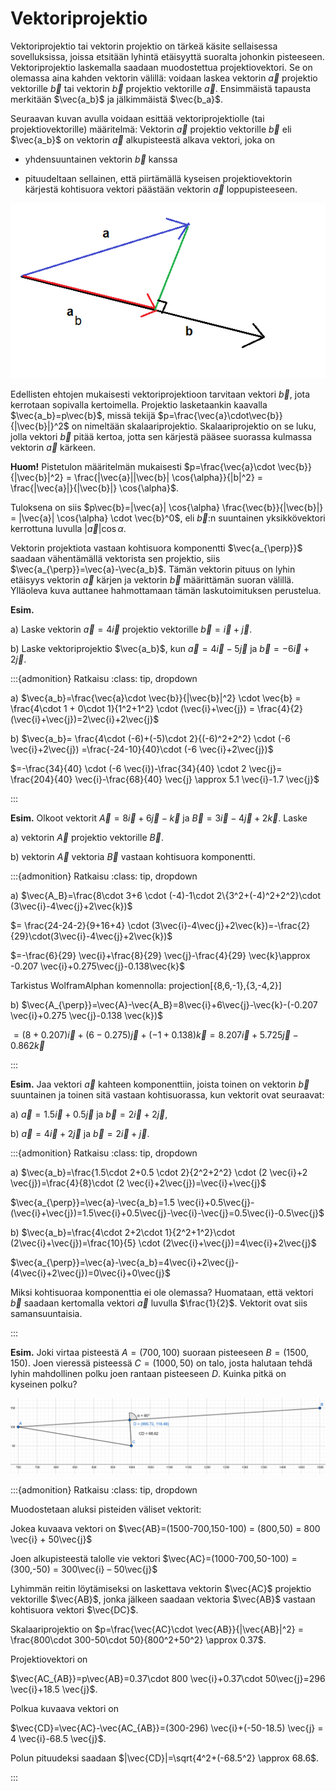 # Vektoriprojektio

Vektoriprojektio tai vektorin projektio on tärkeä käsite sellaisessa sovelluksissa, joissa etsitään lyhintä etäisyyttä suoralta johonkin pisteeseen. Vektoriprojektio laskemalla saadaan muodostettua projektiovektori. Se on olemassa aina kahden vektorin välillä: voidaan laskea vektorin $\vec{a}$ projektio vektorille $\vec{b}$ tai vektorin $\vec{b}$ projektio vektorille $\vec{a}$. Ensimmäistä tapausta merkitään $\vec{a_b}$ ja jälkimmäistä $\vec{b_a}$.

Seuraavan kuvan avulla voidaan esittää vektoriprojektiolle (tai projektiovektorille) määritelmä: Vektorin $\vec{a}$ projektio vektorille $\vec{b}$ eli $\vec{a_b}$ on vektorin $\vec{a}$ alkupisteestä alkava vektori, joka on 

- yhdensuuntainen vektorin $\vec{b}$ kanssa

- pituudeltaan sellainen, että piirtämällä kyseisen projektiovektorin kärjestä kohtisuora vektori päästään vektorin $\vec{a}$ loppupisteeseen.

![Vektoriprojektio](projektio.png "Vektoriprojektion määritelmä")

Edellisten ehtojen mukaisesti vektoriprojektioon tarvitaan vektori $\vec{b}$, jota kerrotaan sopivalla kertoimella. Projektio lasketaankin kaavalla $\vec{a_b}=p\vec{b}$, missä tekijä $p=\frac{\vec{a}\cdot\vec{b}}{|\vec{b}|}^2$ on nimeltään skalaariprojektio. Skalaariprojektio on se luku, jolla vektori $\vec{b}$ pitää kertoa, jotta sen kärjestä pääsee suorassa kulmassa vektorin $\vec{a}$ kärkeen.

**Huom!** Pistetulon määritelmän mukaisesti $p=\frac{\vec{a}\cdot \vec{b}}{|\vec{b}|^2} = \frac{|\vec{a}||\vec{b}| \cos{\alpha}}{|b|^2} = \frac{|\vec{a}|}{|\vec{b}|} \cos{\alpha}$.

Tuloksena on siis $p\vec{b}=|\vec{a}| \cos{\alpha⁡} \frac{\vec{b}}{|\vec{b}|} = |\vec{a}| \cos{\alpha⁡} \cdot \vec{b}^0$, eli $\vec{b}$:n suuntainen yksikkövektori kerrottuna luvulla $|\vec{a}|\cos{\alpha}$.

Vektorin projektiota vastaan kohtisuora komponentti $\vec{a_{\perp}}$ saadaan vähentämällä vektorista sen projektio, siis $\vec{a_{\perp}}=\vec{a}-\vec{a_b}$. Tämän vektorin pituus on lyhin etäisyys vektorin $\vec{a}$ kärjen ja vektorin $\vec{b}$ määrittämän suoran välillä. Ylläoleva kuva auttanee hahmottamaan tämän laskutoimituksen perustelua.

**Esim.**  

a) Laske vektorin $\vec{a}=4\vec{i}$ projektio vektorille $\vec{b}=\vec{i}+\vec{j}$. 

b) Laske vektoriprojektio $\vec{a_b}$, kun $\vec{a}=4\vec{i}-5\vec{j}$ ja $\vec{b}=-6\vec{i}+2\vec{j}$.

:::{admonition} Ratkaisu
:class: tip, dropdown

a) $\vec{a_b}=\frac{\vec{a}\cdot \vec{b}}{|\vec{b}|^2} \cdot \vec{b} = \frac{4\cdot 1 + 0\cdot 1}{1^2+1^2} \cdot (\vec{i}+\vec{j}) = \frac{4}{2} (\vec{i}+\vec{j})=2\vec{i}+2\vec{j}$

b) $\vec{a_b}= \frac{4\cdot (-6)+(-5)\cdot 2}{(-6)^2+2^2} \cdot (-6 \vec{i}+2\vec{j}) =\frac{-24-10}{40}\cdot (-6 \vec{i}+2\vec{j})$

$=-\frac{34}{40} \cdot (-6 \vec{i})-\frac{34}{40} \cdot 2 \vec{j}= \frac{204}{40} \vec{i}-\frac{68}{40} \vec{j} \approx 5.1 \vec{i}-1.7 \vec{j}$

:::

**Esim.** Olkoot vektorit $\vec{A}=8\vec{i}+6\vec{j}-\vec{k}$ ja $\vec{B}=3\vec{i}-4\vec{j}+2\vec{k}$. Laske

a) vektorin $\vec{A}$ projektio vektorille $\vec{B}$.

b) vektorin $\vec{A}$ vektoria $\vec{B}$ vastaan kohtisuora komponentti. 

:::{admonition} Ratkaisu
:class: tip, dropdown

a) $\vec{A_B}=\frac{8\cdot 3+6 \cdot (-4)-1\cdot 2\{3^2+(-4)^2+2^2}\cdot (3\vec{i}-4\vec{j}+2\vec{k})$

$= \frac{24-24-2}{9+16+4} \cdot (3\vec{i}-4\vec{j}+2\vec{k})=-\frac{2}{29}\cdot(3\vec{i}-4\vec{j}+2\vec{k})$

$=-\frac{6}{29} \vec{i}+\frac{8}{29} \vec{j}-\frac{4}{29} \vec{k}\approx -0.207 \vec{i}+0.275\vec{j}-0.138\vec{k}$

Tarkistus WolframAlphan komennolla: projection[{8,6,-1},{3,-4,2}]

b) $\vec{A_{\perp}}=\vec{A}-\vec{A_B}=8\vec{i}+6\vec{j}-\vec{k}-(-0.207 \vec{i}+0.275 \vec{j}-0.138 \vec{k})$

$= (8+0.207) \vec{i}+(6-0.275) \vec{j}+(-1+0.138) \vec{k}=8.207 \vec{i} +5.725 \vec{j}-0.862 \vec{k}$

:::

**Esim.** Jaa vektori $\vec{a}$ kahteen komponenttiin, joista toinen on vektorin $\vec{b}$ suuntainen ja toinen sitä vastaan kohtisuorassa, kun vektorit ovat seuraavat: 

a) $\vec{a}=1.5\vec{i}+0.5\vec{j}$ ja $\vec{b}=2\vec{i}+2\vec{j}$,

b) $\vec{a}=4\vec{i}+2\vec{j}$ ja $\vec{b}=2\vec{i}+\vec{j}$.

:::{admonition} Ratkaisu
:class: tip, dropdown

a) $\vec{a_b}=\frac{1.5\cdot 2+0.5 \cdot 2}{2^2+2^2} \cdot (2 \vec{i}+2 \vec{j})=\frac{4}{8}\cdot (2 \vec{i}+2\vec{j})=\vec{i}+\vec{j}$

$\vec{a_{\perp}}=\vec{a}-\vec{a_b}=1.5 \vec{i}+0.5\vec{j}-(\vec{i}+\vec{j})=1.5\vec{i}+0.5\vec{j}-\vec{i}-\vec{j}=0.5\vec{i}-0.5\vec{j}$

b) $\vec{a_b}=\frac{4\cdot 2+2\cdot 1}{2^2+1^2}\cdot (2\vec{i}+\vec{j})=\frac{10}{5} \cdot (2\vec{i}+\vec{j})=4\vec{i}+2\vec{j}$

$\vec{a_{\perp}}=\vec{a}-\vec{a_b}=4\vec{i}+2\vec{j}-(4\vec{i}+2\vec{j})=0\vec{i}+0\vec{j}$

Miksi kohtisuoraa komponenttia ei ole olemassa? Huomataan, että vektori $\vec{b}$ saadaan kertomalla vektori $\vec{a}$ luvulla $\frac{1}{2}$. Vektorit ovat siis samansuuntaisia.

:::

**Esim.** Joki virtaa pisteestä $A=(700,100)$ suoraan pisteeseen $B=(1500,150)$. Joen vieressä pisteessä $C=(1000,50)$ on talo, josta halutaan tehdä lyhin mahdollinen polku joen rantaan pisteeseen $D$. Kuinka pitkä on kyseinen polku?

![Joki ja talo](joki.png "Joki ja talo")

:::{admonition} Ratkaisu
:class: tip, dropdown

Muodostetaan aluksi pisteiden väliset vektorit: 

Jokea kuvaava vektori on $\vec{AB}=(1500-700,150-100) = (800,50) = 800 \vec{i} + 50\vec{j}$

Joen alkupisteestä talolle vie vektori $\vec{AC}=(1000-700,50-100) = (300,-50) = 300\vec{i} – 50\vec{j}$

Lyhimmän reitin löytämiseksi on laskettava vektorin $\vec{AC}$ projektio vektorille $\vec{AB}$, jonka jälkeen saadaan vektoria $\vec{AB}$ vastaan kohtisuora vektori $\vec{DC}$.

Skalaariprojektio on $p=\frac{\vec{AC}\cdot \vec{AB}}{|\vec{AB}|^2} = \frac{800\cdot 300-50\cdot 50}{800^2+50^2} \approx 0.37$.

Projektiovektori on 

$\vec{AC_{AB}}=p\vec{AB}=0.37\cdot 800 \vec{i}+0.37\cdot 50\vec{j}=296 \vec{i}+18.5 \vec{j}$.

Polkua kuvaava vektori on

$\vec{CD}=\vec{AC}-\vec{AC_{AB}}=(300-296) \vec{i}+(-50-18.5) \vec{j} = 4 \vec{i}-68.5 \vec{j}$.

Polun pituudeksi saadaan $|\vec{CD}|=\sqrt{4^2+(-68.5^2} \approx 68.6$.

:::